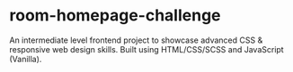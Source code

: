 # room-homepage-challenge
An intermediate level frontend project to showcase advanced CSS &amp; responsive web design skills. Built using HTML/CSS/SCSS and JavaScript (Vanilla).
